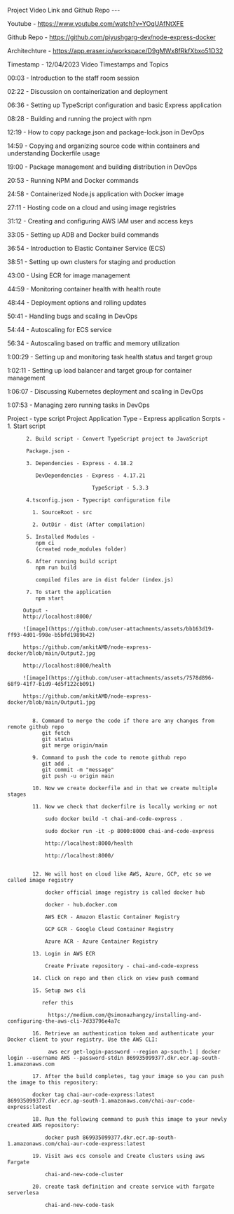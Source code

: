Project Video Link and Github Repo ---

Youtube - https://www.youtube.com/watch?v=YOqUAfNtXFE

Github Repo - https://github.com/piyushgarg-dev/node-express-docker

Architechture - https://app.eraser.io/workspace/D9gMWx8fRkfXbxo51D32


Timestamp - 12/04/2023
Video Timestamps and Topics

00:03 - Introduction to the staff room session

02:22 - Discussion on containerization and deployment

06:36 - Setting up TypeScript configuration and basic Express application

08:28 - Building and running the project with npm

12:19 - How to copy package.json and package-lock.json in DevOps

14:59 - Copying and organizing source code within containers and understanding Dockerfile usage

19:00 - Package management and building distribution in DevOps

20:53 - Running NPM and Docker commands

24:58 - Containerized Node.js application with Docker image

27:11 - Hosting code on a cloud and using image registries

31:12 - Creating and configuring AWS IAM user and access keys

33:05 - Setting up ADB and Docker build commands

36:54 - Introduction to Elastic Container Service (ECS)

38:51 - Setting up own clusters for staging and production

43:00 - Using ECR for image management

44:59 - Monitoring container health with health route

48:44 - Deployment options and rolling updates

50:41 - Handling bugs and scaling in DevOps

54:44 - Autoscaling for ECS service

56:34 - Autoscaling based on traffic and memory utilization

1:00:29 - Setting up and monitoring task health status and target group

1:02:11 - Setting up load balancer and target group for container management

1:06:07 - Discussing Kubernetes deployment and scaling in DevOps

1:07:53 - Managing zero running tasks in DevOps

Project - type script Project
Application Type - Express application
Scrpts -  1. Start script 
         
          2. Build script - Convert TypeScript project to JavaScript
          
          Package.json -

          3. Dependencies - Express - 4.18.2
             
             DevDependencies - Express - 4.17.21 
                               
                               TypeScript - 5.3.3  

          4.tsconfig.json - Typecript configuration file
            
            1. SourceRoot - src
            
            2. OutDir - dist (After compilation)
          
          5. Installed Modules -
             npm ci 
             (created node_modules folder) 

          6. After running build script
             npm run build

             compiled files are in dist folder (index.js)

          7. To start the application
             npm start

         Output - 
         http://localhost:8000/
         
         ![image](https://github.com/user-attachments/assets/bb163d19-ff93-4d01-998e-b5bfd1989b42)

         https://github.com/ankitAMD/node-express-docker/blob/main/Output2.jpg

         http://localhost:8000/health

         ![image](https://github.com/user-attachments/assets/7578d896-68f9-41f7-b1d9-4d5f122cb091)

         https://github.com/ankitAMD/node-express-docker/blob/main/Output1.jpg


            8. Command to merge the code if there are any changes from remote github repo
               git fetch
               git status
               git merge origin/main

            9. Command to push the code to remote github repo
               git add .
               git commit -m "message"
               git push -u origin main

            10. Now we create dockerfile and in that we create multiple stages
                
            11. Now we check that dockerfilre is locally working or not
                
                sudo docker build -t chai-and-code-express .

                sudo docker run -it -p 8000:8000 chai-and-code-express 

                http://localhost:8000/health

                http://localhost:8000/


            12. We will host on cloud like AWS, Azure, GCP, etc so we called image registry
                
                docker official image registry is called docker hub
                
                docker - hub.docker.com
                
                AWS ECR - Amazon Elastic Container Registry 
                
                GCP GCR - Google Cloud Container Registry
                
                Azure ACR - Azure Container Registry
 
            13. Login in AWS ECR
                
                Create Private repository - chai-and-code-express
            
            14. Click on repo and then click on view push command
                
            15. Setup aws cli
                
               refer this 
               
                 https://medium.com/@simonazhangzy/installing-and-configuring-the-aws-cli-7d33796e4a7c

            16. Retrieve an authentication token and authenticate your Docker client to your registry. Use the AWS CLI:

                 aws ecr get-login-password --region ap-south-1 | docker login --username AWS --password-stdin 869935099377.dkr.ecr.ap-south-1.amazonaws.com
            
            17. After the build completes, tag your image so you can push the image to this repository:

            docker tag chai-aur-code-express:latest 869935099377.dkr.ecr.ap-south-1.amazonaws.com/chai-aur-code-express:latest

            18. Run the following command to push this image to your newly created AWS repository:

                docker push 869935099377.dkr.ecr.ap-south-1.amazonaws.com/chai-aur-code-express:latest

            19. Visit aws ecs console and Create clusters using aws Fargate
                  
                chai-and-new-code-cluster

            20. create task definition and create service with fargate serverlesa
                 
                chai-and-new-code-task 
             
                 
